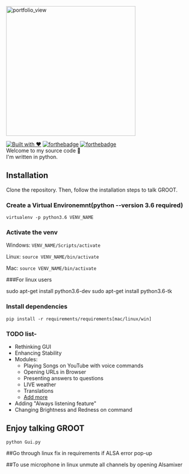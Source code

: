 
<img width="350" alt="portfolio_view" src="https://user-images.githubusercontent.com/26123416/41307339-8701e1e2-6e96-11e8-8bbd-d938c45caf26.png">

[![Built with ❤](https://forthebadge.com/images/badges/built-with-love.svg)](https://omkar.site/)
[![forthebadge](https://forthebadge.com/images/badges/for-you.svg)]()
[![forthebadge](https://forthebadge.com/images/badges/made-with-python.svg)](https://python.org)
<br>
Welcome to my source code 🙈<br>
I'm written in python.<br>


## Installation
Clone the repository. Then, follow the installation steps to talk GROOT.

### Create a Virtual Environemnt(python --version 3.6 required)
```
virtualenv -p python3.6 VENV_NAME
```
### Activate the venv
Windows: `VENV_NAME/Scripts/activate`

Linux: `source VENV_NAME/bin/activate`

Mac: `source VENV_NAME/bin/activate`

###For linux users

sudo apt-get install python3.6-dev
sudo apt-get install python3.6-tk

### Install dependencies

```pip install -r requirements/requirements[mac/linux/win] ```

### TODO list-

* Rethinking GUI
* Enhancing Stability
* Modules:
    * Playing Songs on YouTube with voice commands
    * Opening URLs in Browser
    * Presenting answers to questions
    * LIVE weather
    * Translations
    * [Add more](https://github.com/omi10859/GROOT/issues/new)
* Adding "Always listening feature"
* Changing Brightness and Redness on command

## Enjoy talking GROOT 
```python Gui.py```

##Go through linux fix in requirements if ALSA error pop-up

##To use microphone in linux unmute all channels by opening Alsamixer
